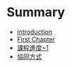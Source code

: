 # Summary

* [introduction](README.md)
* [First Chapter](chapter1.md)
* [課程進度~1](課程進度~1.md)
* [協同方式](協同方式.md)

